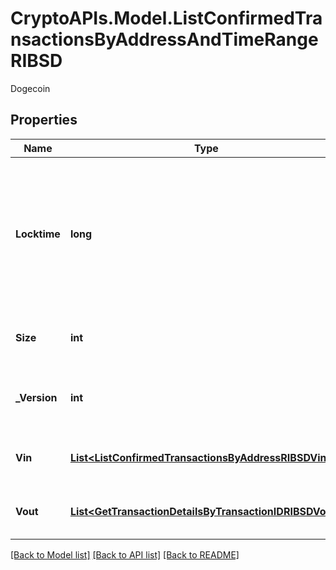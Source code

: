 # CryptoAPIs.Model.ListConfirmedTransactionsByAddressAndTimeRangeRIBSD
Dogecoin

## Properties

Name | Type | Description | Notes
------------ | ------------- | ------------- | -------------
**Locktime** | **long** | Represents the locktime on the transaction on the specific blockchain, i.e. the blockheight at which the transaction is valid. | 
**Size** | **int** | Represents the total size of this transaction. | 
**_Version** | **int** | Represents the transaction&#39;s version number. | 
**Vin** | [**List&lt;ListConfirmedTransactionsByAddressRIBSDVin&gt;**](ListConfirmedTransactionsByAddressRIBSDVin.md) | Represents the transaction inputs. | 
**Vout** | [**List&lt;GetTransactionDetailsByTransactionIDRIBSDVout&gt;**](GetTransactionDetailsByTransactionIDRIBSDVout.md) | Represents the transaction outputs. | 

[[Back to Model list]](../README.md#documentation-for-models) [[Back to API list]](../README.md#documentation-for-api-endpoints) [[Back to README]](../README.md)

